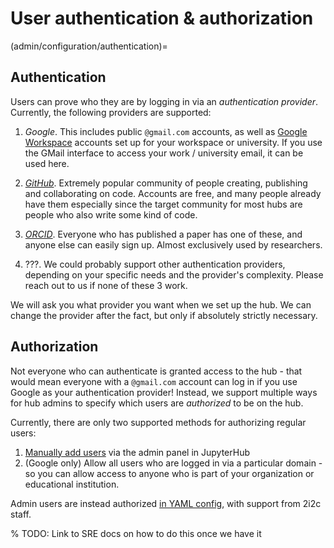 # User authentication & authorization

(admin/configuration/authentication)=
## Authentication

Users can prove who they are by logging in via an *authentication provider*. Currently, the following providers are supported:

1. *Google*. This includes public `@gmail.com` accounts, as well as [Google Workspace](https://workspace.google.com/) accounts set up for your workspace or university. If you use the GMail interface to access your work / university email, it can be used here.

2. [*GitHub*](https://github.com/). Extremely popular community of people creating, publishing and collaborating on code. Accounts are free, and many people already have them especially since the target community for most hubs are people who also write some kind of code.

3. [*ORCID*](https://orcid.org/). Everyone who has published a paper has one of these, and anyone else can easily sign up. Almost exclusively used by researchers.

4. ???. We could probably support other authentication providers, depending on your specific needs and the provider's complexity. Please reach out to us if none of these 3 work.

We will ask you what provider you want when we set up the hub. We can change the provider after the fact, but only if absolutely strictly necessary.

## Authorization

Not everyone who can authenticate is granted access to the hub - that would mean
everyone with a `@gmail.com` account can log in if you use Google as your
authentication provider! Instead, we support multiple ways for hub admins to
specify which users are *authorized* to be on the hub.

Currently, there are only two supported methods for authorizing regular users:

1. [Manually add users](admin/howto/manage-users) via the admin panel in JupyterHub
2. (Google only) Allow all users who are logged in via a particular domain - so
   you can allow access to anyone who is part of your organization or
   educational institution.

Admin users are instead authorized [in YAML config](https://github.com/2i2c-org/pilot-hubs/blob/master/hubs.yaml),
with support from 2i2c staff.

% TODO: Link to SRE docs on how to do this once we have it
